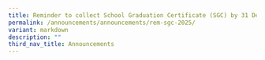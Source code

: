 ```yaml
---
title: Reminder to collect School Graduation Certificate (SGC) by 31 December 2025
permalink: /announcements/announcements/rem-sgc-2025/
variant: markdown
description: ""
third_nav_title: Announcements
---
```

